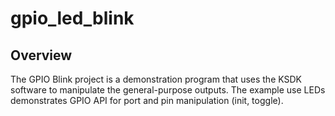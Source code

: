 # gpio_led_blink

## Overview
The GPIO Blink project is a demonstration program that uses the KSDK software to manipulate the general-purpose
outputs. The example use LEDs demonstrates GPIO API for port and pin manipulation (init, toggle).



